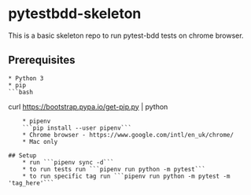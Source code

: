 # pytestbdd-skeleton

This is a basic skeleton repo to run pytest-bdd tests on chrome browser.

## Prerequisites
    * Python 3
    * pip
    ```bash
curl https://bootstrap.pypa.io/get-pip.py | python
```
    * pipenv
    ```pip install --user pipenv```
    * Chrome browser - https://www.google.com/intl/en_uk/chrome/
    * Mac only

## Setup
    * run ```pipenv sync -d```
    * to run tests run ```pipenv run python -m pytest```
    * to run specific tag run ```pipenv run python -m pytest -m 'tag_here'```
